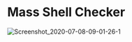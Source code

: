 # Mass Shell Checker
![Screenshot_2020-07-08-09-01-26-1](https://user-images.githubusercontent.com/65480013/86866292-d409f200-c0fa-11ea-994b-50df7703bf86.png)
